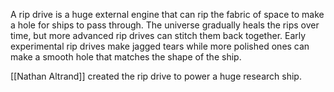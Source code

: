 A rip drive is a huge external engine that can rip the fabric of space to make a hole for ships to pass through. The universe gradually heals the rips over time, but more advanced rip drives can stitch them back together. Early experimental rip drives make jagged tears while more polished ones can make a smooth hole that matches the shape of the ship. 

[[Nathan Altrand]] created the rip drive to power a huge research ship.